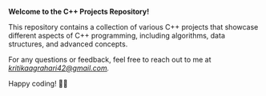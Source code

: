 **Welcome to the C++ Projects Repository!**

This repository contains a collection of various C++ projects that showcase different aspects of C++ programming, including algorithms, data structures, and advanced concepts.

For any questions or feedback, feel free to reach out to me at *[kritikaagrahari42@gmail.com](mailto:kritikaagrahari42@gmail.com).*

Happy coding! 👩‍💻
